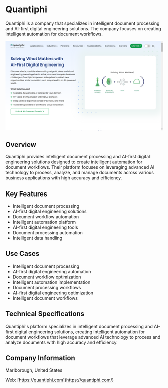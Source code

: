 # Quantiphi

Quantiphi is a company that specializes in intelligent document processing and AI-first digital engineering solutions. The company focuses on creating intelligent automation for document workflows.

![Quantiphi](assets\quantiphi.png)


## Overview

Quantiphi provides intelligent document processing and AI-first digital engineering solutions designed to create intelligent automation for document workflows. Their platform focuses on leveraging advanced AI technology to process, analyze, and manage documents across various business applications with high accuracy and efficiency.

## Key Features

- Intelligent document processing
- AI-first digital engineering solutions
- Document workflow automation
- Intelligent automation platform
- AI-first digital engineering tools
- Document processing automation
- Intelligent data handling

## Use Cases

- Intelligent document processing
- AI-first digital engineering automation
- Document workflow optimization
- Intelligent automation implementation
- Document processing workflows
- AI-first digital engineering optimization
- Intelligent document workflows

## Technical Specifications

Quantiphi's platform specializes in intelligent document processing and AI-first digital engineering solutions, creating intelligent automation for document workflows that leverage advanced AI technology to process and analyze documents with high accuracy and efficiency.

## Company Information

Marlborough, United States

Web: [https://quantiphi.com](https://quantiphi.com/) 